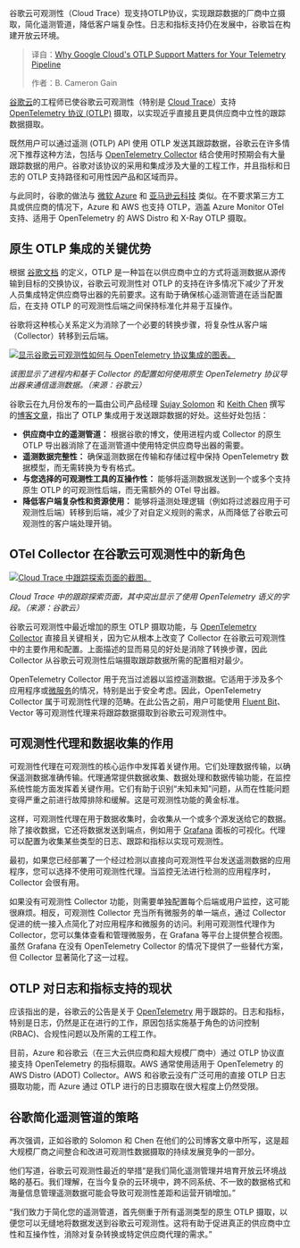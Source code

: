 
<!--
title: 谷歌云OTLP支持：你的遥测管道为何不可或缺？
cover: https://cdn.thenewstack.io/media/2025/10/aa77c53c-google-cloud-observability-otlp-2.jpg
summary: 谷歌云可观测性（Cloud Trace）现支持OTLP协议，实现跟踪数据的厂商中立摄取，简化遥测管道，降低客户端复杂性。日志和指标支持仍在发展中，谷歌旨在构建开放云环境。
-->

谷歌云可观测性（Cloud Trace）现支持OTLP协议，实现跟踪数据的厂商中立摄取，简化遥测管道，降低客户端复杂性。日志和指标支持仍在发展中，谷歌旨在构建开放云环境。

> 译自：[Why Google Cloud's OTLP Support Matters for Your Telemetry Pipeline](https://thenewstack.io/why-google-clouds-otlp-support-matters-for-your-telemetry-pipeline/)
> 
> 作者：B. Cameron Gain

[谷歌云](https://cloud.google.com/?utm_content=inline+mention)的工程师已使谷歌云可观测性（特别是 [Cloud Trace](https://cloud.google.com/trace/docs/overview)）支持 [OpenTelemetry 协议 (OTLP)](https://opentelemetry.io/docs/specs/otel/protocol/) 摄取，以实现近乎直接且更具供应商中立性的跟踪数据摄取。

既然用户可以通过遥测 (OTLP) API 使用 OTLP 发送其跟踪数据，谷歌云在许多情况下推荐这种方法，包括与 [OpenTelemetry Collector](https://thenewstack.io/why-the-latest-advances-in-opentelemetry-are-significant/) 结合使用时预期会有大量跟踪数据的用户。谷歌对该协议的采用和集成涉及大量的工程工作，并且指标和日志的 OTLP 支持路径和可用性因产品和区域而异。

与此同时，谷歌的做法与 [微软 Azure](https://news.microsoft.com/?utm_content=inline+mention) 和 [亚马逊云科技](https://aws.amazon.com/?utm_content=inline+mention) 类似。在不要求第三方工具或供应商的情况下，Azure 和 AWS 也支持 OTLP，涵盖 Azure Monitor OTel 支持、适用于 OpenTelemetry 的 AWS Distro 和 X-Ray OTLP 摄取。

## 原生 OTLP 集成的关键优势

根据 [谷歌文档](https://cloud.google.com/learn/what-is-opentelemetry) 的定义，OTLP 是一种旨在以供应商中立的方式将遥测数据从源传输到目标的交换协议，谷歌云可观测性对 OTLP 的支持在许多情况下减少了开发人员集成特定供应商导出器的先前要求。这有助于确保核心遥测管道在适当配置后，在支持 OTLP 的可观测性后端之间保持标准化并易于互操作。

谷歌将这种核心关系定义为消除了一个必要的转换步骤，将复杂性从客户端（Collector）转移到云后端。

[![显示谷歌云可观测性如何与 OpenTelemetry 协议集成的图表。](https://cdn.thenewstack.io/media/2025/10/047495d8-google-cloud-otlp-1024x576.png)](https://cdn.thenewstack.io/media/2025/10/047495d8-google-cloud-otlp-1024x576.png)

*该图显示了进程内和基于 Collector 的配置如何使用原生 OpenTelemetry 协议导出器来通信遥测数据。（来源：谷歌云）*

谷歌云在九月份发布的一篇由公司产品经理 [Sujay Solomon](https://www.linkedin.com/in/sujay-solomon/) 和 [Keith Chen](https://www.linkedin.com/in/keith-chen-a4640679/) 撰写的[博客文章](https://cloud.google.com/blog/products/management-tools/opentelemetry-now-in-google-cloud-observability/)，指出了 OTLP 集成用于发送跟踪数据的好处。这些好处包括：

*   **供应商中立的遥测管道：** 根据谷歌的博文，使用进程内或 Collector 的原生 OTLP 导出器消除了在遥测管道中使用特定供应商导出器的需要。
*   **遥测数据完整性：** 确保遥测数据在传输和存储过程中保持 OpenTelemetry 数据模型，而无需转换为专有格式。
*   **与您选择的可观测性工具的互操作性：** 能够将遥测数据发送到一个或多个支持原生 OTLP 的可观测性后端，而无需额外的 OTel 导出器。
*   **降低客户端复杂性和资源使用：** 能够将遥测处理逻辑（例如将过滤器应用于可观测性后端）转移到后端，减少了对自定义规则的需求，从而降低了谷歌云可观测性的客户端处理开销。

## OTel Collector 在谷歌云可观测性中的新角色

[![Cloud Trace 中跟踪探索页面的截图。](https://cdn.thenewstack.io/media/2025/10/e7da2810-google-cloud-trace-explorer-1024x576.png)](https://cdn.thenewstack.io/media/2025/10/e7da2810-google-cloud-trace-explorer-1024x576.png)

*Cloud Trace 中的跟踪探索页面，其中突出显示了使用 OpenTelemetry 语义的字段。（来源：谷歌云）*

谷歌云可观测性中最近增加的原生 OTLP 摄取功能，与 [OpenTelemetry Collector](https://opentelemetry.io/docs/collector/) 直接且关键相关，因为它从根本上改变了 Collector 在谷歌云可观测性中的主要作用和配置。上面描述的显而易见的好处是消除了转换步骤，因此 Collector 从谷歌云可观测性后端摄取跟踪数据所需的配置相对最少。

OpenTelemetry Collector 用于充当过滤器以监控遥测数据。它适用于涉及多个应用程序或[微服务](https://thenewstack.io/introduction-to-microservices/)的情况，特别是出于安全考虑。因此，OpenTelemetry Collector 属于可观测性代理的范畴。在此公告之前，用户可能使用 [Fluent Bit](https://thenewstack.io/fluent-bit-core-concepts/)、Vector 等可观测性代理来将跟踪数据摄取到谷歌云可观测性中。

## 可观测性代理和数据收集的作用

可观测性代理在可观测性的核心运作中发挥着关键作用。它们处理数据传输，以确保遥测数据准确传输。代理通常提供数据收集、数据处理和数据传输功能，在监控系统性能方面发挥着关键作用。它们有助于识别“未知未知”问题，从而在性能问题变得严重之前进行故障排除和缓解。这是可观测性功能的黄金标准。

这样，可观测性代理在用于数据收集时，会收集从一个或多个源发送给它的数据。除了接收数据，它还将数据发送到端点，例如用于 [Grafana](https://thenewstack.io/grafanas-cto-on-the-state-of-the-observability-market/) 面板的可视化。代理可以配置为收集某些类型的日志、跟踪和指标以实现可观测性。

最初，如果您已经部署了一个经过检测以直接向可观测性平台发送遥测数据的应用程序，您可以选择不使用可观测性代理。当监控无法进行检测的应用程序时，Collector 会很有用。

如果没有可观测性 Collector 功能，则需要单独配置每个后端或用户监控，这可能很麻烦。相反，可观测性 Collector 充当所有微服务的单一端点，通过 Collector 促进的统一接入点简化了对应用程序和微服务的访问。利用可观测性代理作为 Collector，您可以集体查看和管理微服务，在 Grafana 等平台上提供整合视图。虽然 Grafana 在没有 OpenTelemetry Collector 的情况下提供了一些替代方案，但 Collector 显著简化了这一过程。

## OTLP 对日志和指标支持的现状

应该指出的是，谷歌云的公告是关于 [OpenTelemetry](https://thenewstack.io/what-is-opentelemetry-the-ultimate-guide/) 用于跟踪的。日志和指标，特别是日志，仍然是正在进行的工作，原因包括实施基于角色的访问控制 (RBAC)、合规性问题以及所需的工程工作。

目前，Azure 和谷歌云（在三大云供应商和超大规模厂商中）通过 OTLP 协议直接支持 OpenTelemetry 的指标摄取。AWS 通常使用适用于 OpenTelemetry 的 AWS Distro (ADOT) Collector。AWS 和谷歌云没有广泛可用的直接 OTLP 日志摄取功能，而 Azure 通过 OTLP 进行的日志摄取在很大程度上仍然受限。

## 谷歌简化遥测管道的策略

再次强调，正如谷歌的 Solomon 和 Chen 在他们的公司博客文章中所写，这是超大规模厂商之间整合和改进可观测性数据摄取的持续发展竞争的一部分。

他们写道，谷歌云可观测性最近的举措“是我们简化遥测管理并培育开放云环境战略的基石。我们理解，在当今复杂的云环境中，跨不同系统、不一致的数据格式和海量信息管理遥测数据可能会导致可观测性差距和运营开销增加。”

“我们致力于简化您的遥测管道，首先侧重于所有遥测类型的原生 OTLP 摄取，以便您可以无缝地将数据发送到谷歌云可观测性。这将有助于促进真正的供应商中立性和互操作性，消除对复杂转换或特定供应商代理的需求。”